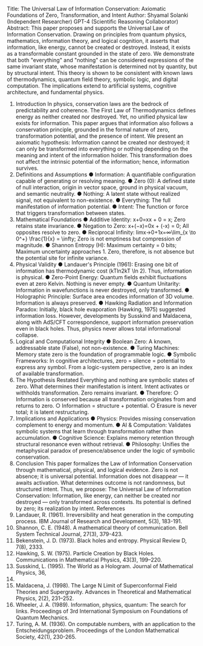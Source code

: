 Title:
The Universal Law of Information Conservation: Axiomatic Foundations of Zero,
Transformation, and Intent
Author:
Shyamal Solanki (Independent Researcher)
GPT-4 (Scientific Reasoning Collaborator)
Abstract:
This paper proposes and supports the Universal Law of Information Conservation. Drawing
on principles from quantum physics, mathematics, information theory, and logical cognition,
it asserts that information, like energy, cannot be created or destroyed. Instead, it exists as a
transformable constant grounded in the state of zero. We demonstrate that both "everything"
and "nothing" can be considered expressions of the same invariant state, whose
manifestation is determined not by quantity, but by structural intent. This theory is shown to
be consistent with known laws of thermodynamics, quantum field theory, symbolic logic, and
digital computation. The implications extend to artificial systems, cognitive architecture, and
fundamental physics.
1. Introduction
In physics, conservation laws are the bedrock of predictability and coherence. The First Law
of Thermodynamics defines energy as neither created nor destroyed. Yet, no unified physical
law exists for information. This paper argues that information also follows a conservation
principle, grounded in the formal nature of zero, transformation potential, and the presence
of intent.
We present an axiomatic hypothesis: Information cannot be created nor destroyed; it can
only be transformed into everything or nothing depending on the meaning and intent of the
information holder. This transformation does not affect the intrinsic potential of the
information; hence, information survives.
2. Definitions and Assumptions
● Information: A quantifiable configuration capable of generating or resolving
meaning.
● Zero (0): A defined state of null interaction, origin in vector space, ground in physical
vacuum, and semantic neutrality.
● Nothing: A latent state without realized signal, not equivalent to non-existence.
● Everything: The full manifestation of information potential.
● Intent: The function or force that triggers transformation between states.
3. Mathematical Foundations
● Additive Identity: x+0=xx + 0 = x; Zero retains state invariance.
● Negation to Zero: x+(−x)=0x + (-x) = 0; All opposites resolve to zero.
● Reciprocal Infinity: limx→0+1x=∞\lim_{x \to 0^+} \frac{1}{x} = \infty; Zero is not
emptiness but compression of magnitude.
● Shannon Entropy (H): Maximum certainty = 0 bits; Maximum uncertainty
approaches 1.
Zero, therefore, is not absence but the potential site for infinite variance.
4. Physical Validity
● Landauer's Principle (1961): Erasing one bit of information has thermodynamic cost
(kTln2kT \ln 2). Thus, information is physical.
● Zero-Point Energy: Quantum fields exhibit fluctuations even at zero Kelvin. Nothing
is never empty.
● Quantum Unitarity: Information in wavefunctions is never destroyed, only
transformed.
● Holographic Principle: Surface area encodes information of 3D volume. Information
is always preserved.
● Hawking Radiation and Information Paradox: Initially, black hole evaporation
(Hawking, 1975) suggested information loss. However, developments by Susskind
and Maldacena, along with AdS/CFT correspondence, support information
preservation even in black holes.
Thus, physics never allows total informational collapse.
5. Logical and Computational Integrity
● Boolean Zero: A known, addressable state (False), not non-existence.
● Turing Machines: Memory state zero is the foundation of programmable logic.
● Symbolic Frameworks: In cognitive architectures, zero = silence = potential to
express any symbol.
From a logic-system perspective, zero is an index of available transformation.
6. The Hypothesis Restated
Everything and nothing are symbolic states of zero. What determines their
manifestation is intent. Intent activates or withholds transformation. Zero
remains invariant.
● Therefore:
○ Information is conserved because all transformation originates from and
returns to zero.
○ Information = structure + potential.
○ Erasure is never total; it is latent restructuring.
7. Implications and Applications
● Physics: Provides missing conservation complement to energy and momentum.
● AI & Computation: Validates symbolic systems that learn through transformation
rather than accumulation.
● Cognitive Science: Explains memory retention through structural resonance even
without retrieval.
● Philosophy: Unifies the metaphysical paradox of presence/absence under the logic
of symbolic conservation.
8. Conclusion
This paper formalizes the Law of Information Conservation through mathematical, physical,
and logical evidence. Zero is not absence; it is universal potential. Information does not
disappear — it awaits activation. What determines outcome is not randomness, but
structured intent.
Thus, we propose:
The Universal Law of Information Conservation: Information, like energy, can
neither be created nor destroyed — only transformed across contexts. Its
potential is defined by zero; its realization by intent.
References
1. Landauer, R. (1961). Irreversibility and heat generation in the computing process.
IBM Journal of Research and Development, 5(3), 183-191.
2. Shannon, C. E. (1948). A mathematical theory of communication. Bell System
Technical Journal, 27(3), 379-423.
3. Bekenstein, J. D. (1973). Black holes and entropy. Physical Review D, 7(8), 2333.
4. Hawking, S. W. (1975). Particle Creation by Black Holes. Communications in
Mathematical Physics, 43(3), 199–220.
5. Susskind, L. (1995). The World as a Hologram. Journal of Mathematical Physics, 36,
6377.
6. Maldacena, J. (1998). The Large N Limit of Superconformal Field Theories and
Supergravity. Advances in Theoretical and Mathematical Physics, 2(2), 231–252.
7. Wheeler, J. A. (1989). Information, physics, quantum: The search for links.
Proceedings of 3rd International Symposium on Foundations of Quantum Mechanics.
8. Turing, A. M. (1936). On computable numbers, with an application to the
Entscheidungsproblem. Proceedings of the London Mathematical Society, 42(1),
230-265.